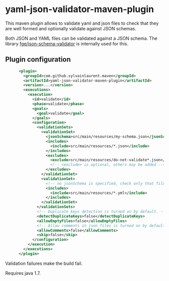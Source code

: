 # yaml-json-validator-maven-plugin

This maven plugin allows to validate yaml and json files to check that they are well formed and optionally validate against JSON schemas.

Both JSON and YAML files can be validated against a JSON schema. The library [fge/json-schema-validator](https://github.com/fge/json-schema-validator) is internally used for this.

## Plugin configuration

```xml
      <plugin>
        <groupId>com.github.sylvainlaurent.maven</groupId>
        <artifactId>yaml-json-validator-maven-plugin</artifactId>
        <version>...</version>
        <executions>
          <execution>
            <id>validate</id>
            <phase>validate</phase>
            <goals>
              <goal>validate</goal>
            </goals>
            <configuration>
              <validationSets>
                <validationSet>
                  <jsonSchema>src/main/resources/my-schema.json</jsonSchema>
                  <includes>
                    <include>src/main/resources/*.json</include>
                  </includes>
                  <excludes>
                    <exclude>src/main/resources/do-not-validate*.json</exclude>
                    <!-- <exclude> is optional, others may be added -->
                  </excludes>
                </validationSet>
                <validationSet>
                  <!-- no jsonSchema is specified, check only that file are well formed -->
                  <includes>
                    <include>src/main/resources/*.yml</include>
                  </includes>
                </validationSet>
              </validationSets>
              <!-- Duplicate keys detection is turned on by default. -->
              <detectDuplicateKeys>false</detectDuplicateKeys>
              <allowEmptyFiles>false</allowEmptyFiles>
              <!-- Allow comments in json files is turned on by default -->
              <allowComments>false</allowComments>
              <skip>false</skip>
            </configuration>
          </execution>
        </executions>
      </plugin>
```

Validation failures make the build fail.

Requires java 1.7.
